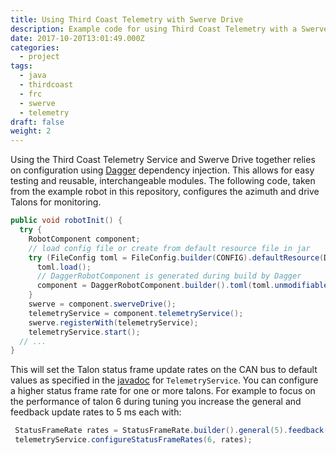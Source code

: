 ```yaml
---
title: Using Third Coast Telemetry with Swerve Drive
description: Example code for using Third Coast Telemetry with a Swerve drive
date: 2017-10-20T13:01:49.000Z
categories:
  - project
tags:
  - java
  - thirdcoast
  - frc
  - swerve
  - telemetry
draft: false
weight: 2
---
```


Using the Third Coast Telemetry Service and Swerve Drive together relies on configuration using [Dagger](https://google.github.io/dagger/) dependency injection. This allows for easy testing and reusable, interchangeable modules. The following code, taken from the example robot in this repository, configures the azimuth and drive Talons for monitoring.

```java
public void robotInit() {
  try {
    RobotComponent component;
    // load config file or create from default resource file in jar
    try (FileConfig toml = FileConfig.builder(CONFIG).defaultResource(DEFAULT_CONFIG).build()) {
      toml.load();
      // DaggerRobotComponent is generated during build by Dagger
      component = DaggerRobotComponent.builder().toml(toml.unmodifiable()).build();
    }
    swerve = component.swerveDrive();
    telemetryService = component.telemetryService();
    swerve.registerWith(telemetryService);
    telemetryService.start();
  // ...
}
```

This will set the Talon status frame update rates on the CAN bus to default values as specified in the [javadoc][javadoc] for `TelemetryService`. You can configure a higher status frame rate for one or more talons. For example to focus on the performance of talon 6 during tuning you increase the general and feedback update rates to 5 ms each with:

```java
 StatusFrameRate rates = StatusFrameRate.builder().general(5).feedback(5).build();
 telemetryService.configureStatusFrameRates(6, rates);

```

[javadoc]: https://strykeforce.github.io/thirdcoast/javadoc/

